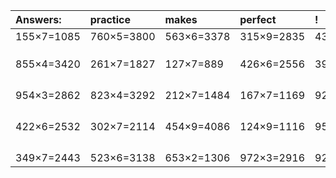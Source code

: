 | Answers: | practice | makes | perfect | ! |
| :--- | :--- | :--- | :--- | :--- |
| 155×7=1085 | 760×5=3800 | 563×6=3378 | 315×9=2835 | 437×2=874 | 
|   |   |   |   |   | 
|   |   |   |   |   | 
|   |   |   |   |   | 
| 855×4=3420 | 261×7=1827 | 127×7=889 | 426×6=2556 | 395×9=3555 | 
|   |   |   |   |   | 
|   |   |   |   |   | 
|   |   |   |   |   | 
|   |   |   |   |   | 
| 954×3=2862 | 823×4=3292 | 212×7=1484 | 167×7=1169 | 921×3=2763 | 
|   |   |   |   |   | 
|   |   |   |   |   | 
|   |   |   |   |   | 
|   |   |   |   |   | 
| 422×6=2532 | 302×7=2114 | 454×9=4086 | 124×9=1116 | 957×9=8613 | 
|   |   |   |   |   | 
|   |   |   |   |   | 
|   |   |   |   |   | 
|   |   |   |   |   | 
| 349×7=2443 | 523×6=3138 | 653×2=1306 | 972×3=2916 | 923×2=1846 | 
